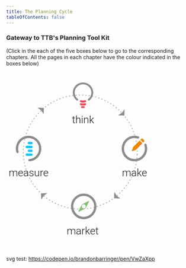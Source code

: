 ```yaml
---
title: The Planning Cycle
tableOfContents: false
---
```


### Gateway to TTB's Planning Tool Kit

(Click in the each of the five boxes below to go to the corresponding chapters. All the pages in each chapter have the colour indicated in the boxes below)

<div class="w-full justify-center flex">
<svg width="416px" height="482px" viewBox="0 0 416 482" version="1.1" xmlns="http://www.w3.org/2000/svg" xmlns:xlink="http://www.w3.org/1999/xlink">
    <!-- Generator: Sketch 57 (83077) - https://sketch.com -->
    <title>tm3</title>
    <desc>Created with Sketch.</desc>
    <defs>
        <circle id="path-1" cx="155" cy="155" r="155"></circle>
        <mask id="mask-2" maskContentUnits="userSpaceOnUse" maskUnits="objectBoundingBox" x="0" y="0" width="310" height="310" fill="white">
            <use xlink:href="#path-1"></use>
        </mask>
        <polygon id="path-3" points="0 0.113372549 68.8264706 0.113372549 68.8264706 69.3131765 0 69.3131765"></polygon>
    </defs>
    <g id="Page-1" stroke="none" stroke-width="1" fill="none" fill-rule="evenodd">
        <g id="NS---Methodology" transform="translate(-193.000000, -1857.000000)">
            <g id="tm3" transform="translate(193.000000, 1857.000000)">
                <rect id="Rectangle"  x="0" y="0" width="416" height="482"></rect>
                <g id="Group-5" transform="translate(0.000000, 29.000000)">
                    <g id="circle-arrows">
                        <use id="Oval" stroke="#979797" mask="url(#mask-2)" stroke-width="4" stroke-dasharray="3,6" xlink:href="#path-1"></use>
                        <polygon id="Rectangle" fill="#8C8C8C" transform="translate(261.500000, 43.500000) rotate(-180.000000) translate(-261.500000, -43.500000) " points="253 35 270 35 260 42 253 52"></polygon>
                        <polygon id="Rectangle" fill="#8C8C8C" transform="translate(259.500000, 267.500000) scale(-1, 1) rotate(-180.000000) translate(-259.500000, -267.500000) " points="251 259 268 259 258 266 251 276"></polygon>
                        <polygon id="Rectangle" fill="#8C8C8C" transform="translate(62.500000, 278.500000) scale(-1, -1) rotate(-185.000000) translate(-62.500000, -278.500000) " points="54 270 71 270 61 277 54 287"></polygon>
                        <polygon id="Rectangle" fill="#8C8C8C" transform="translate(43.500000, 48.500000) scale(1, -1) rotate(-180.000000) translate(-43.500000, -48.500000) " points="35 40 52 40 42 47 35 57"></polygon>
                    </g>
                    <g id="Group-28">
                        <g id="Group-27">
                            <g id="Group-10">
                                <rect id="Rectangle"  x="165" y="0" width="83" height="117"></rect>
                                <rect id="Rectangle"  x="302" y="136" width="89" height="127"></rect>
                                <rect id="Rectangle"  x="165" y="297" width="89" height="127"></rect>
                                <rect id="Rectangle"  x="17" y="139" width="89" height="127"></rect>
                                <g id="Group-19" transform="translate(170.000000, 0.000000)">
                                    <g id="Think-Icon" transform="translate(10.000000, 0.000000)">
                                        <path d="M55,27.1984548 C55,11.8459529 42.0713595,-0.578589073 26.4142899,0.0208145535 C12.1282902,0.566266458 0.553169887,12.0250726 0.0200979188,26.1539494 C-0.324863262,35.1692821 3.79712122,43.2690541 10.3612554,48.4548935 C11.9939254,49.7502744 14.4179769,48.5876148 14.4179769,46.5169477 C14.4179769,45.7562284 14.0587566,45.0451447 13.4598733,44.5714486 C8.26022788,40.4516952 4.9367545,34.1069727 4.99817843,27.0047681 C5.0996376,15.3199042 14.4722713,5.59780401 26.2689565,4.97681969 C39.2337933,4.29109331 50.0032729,14.5230373 50.0032729,27.1984548 C50.0032729,34.2218899 46.6940587,40.4910799 41.5377391,44.5714486 C40.9394042,45.0489213 40.5801839,45.7562284 40.5801839,46.5169477 C40.5801839,48.5838381 43.0003964,49.7502744 44.6369054,48.4581306 C50.950408,43.4697545 55,35.7935035 55,27.1984548" id="Fill-1" fill="#8C8C8C"></path>
                                        <path d="M27.4981393,48.8335083 C25.605529,48.8335083 23.7660819,48.5706715 22.0143541,48.0833517 C20.4880383,47.6592031 19,48.9085239 19,50.5893258 C19,51.763631 19.738437,52.7952373 20.8043594,53.0919158 C22.9431154,53.6852727 25.1871345,54 27.4981393,54 C29.8123339,54 32.0568846,53.6852727 34.1956406,53.0919158 C35.2610314,52.7952373 36,51.763631 36,50.5893258 C36,48.9085239 34.5082403,47.6592031 32.9856459,48.0833517 C31.2333865,48.5706715 29.3939394,48.8335083 27.4981393,48.8335083" id="Fill-4" fill="#FF4051"></path>
                                        <path d="M27.4981393,56.8330384 C25.605529,56.8330384 23.7660819,56.5742957 22.0143541,56.0833047 C20.4880383,55.6593952 19,56.9080118 19,58.5878662 C19,59.7615094 19.738437,60.7925342 20.8043594,61.0890454 C22.9431154,61.6815041 25.1871345,62 27.4981393,62 C29.8123339,62 32.0568846,61.6815041 34.1956406,61.0890454 C35.2610314,60.7925342 36,59.7615094 36,58.5878662 C36,56.9080118 34.5082403,55.6593952 32.9856459,56.0833047 C31.2333865,56.5742957 29.3939394,56.8330384 27.4981393,56.8330384" id="Fill-6" fill="#FF4051"></path>
                                        <path d="M27.2893723,64.1832136 C26.4046008,64.1832136 25.5297179,64.1275099 24.6725304,64.0187302 C23.2537733,63.8405838 22,64.9557071 22,66.4061032 C22,67.6263278 22.902467,68.6463346 24.0937858,68.7966292 C25.1440616,68.9295822 26.2115124,69 27.2893723,69 C28.1538462,69 29.0073904,68.954281 29.8479234,68.8707256 C31.0704694,68.7482827 32,67.7172403 32,66.472317 C32,65.0497727 30.7946289,63.9378023 29.3966899,64.0781124 C28.7044863,64.1485302 28.0023941,64.1832136 27.2893723,64.1832136" id="Fill-8" fill="#FF4051"></path>
                                    </g>
                                    <text id="think" font-family="Roboto-Light, Roboto" font-size="28" font-weight="300" fill="#1F1F1F">
                                        <tspan x="7.63378906" y="110">think</tspan>
                                    </text>
                                </g>
                                <g id="Group-17" transform="translate(309.000000, 143.000000)">
                                    <g id="Group-16" transform="translate(3.000000, 0.000000)">
                                        <g id="Group-8">
                                            <path d="M48.1536863,13.8556765 C49.5845686,14.8281275 50.9461373,15.941951 52.2178039,17.2108725 C53.4894706,18.4804804 54.6060392,19.8406765 55.5826078,21.2695 L55.5826078,21.2695 L38.8546667,38.2053824 C38.127902,38.9451863 37.2336863,39.4976373 36.2481961,39.8078333 L36.2481961,39.8078333 L28.638098,42.254402 C27.9257451,42.4829314 27.2538824,41.8117549 27.4762353,41.0904804 L27.4762353,41.0904804 L29.8507451,33.4213627 C30.1595686,32.4310686 30.6996667,31.5272451 31.4312353,30.7922451 L31.4312353,30.7922451 Z M52.6771961,9.28680392 C53.8404314,8.10915686 55.7105294,8.04533333 56.9554314,9.1365098 C57.531902,9.63817647 58.0946471,10.1631765 58.6443529,10.7156275 C59.1974902,11.2632745 59.7252353,11.8253333 60.2282745,12.4004314 C61.3180784,13.6467059 61.2734706,15.531902 60.1102353,16.7047451 L60.1102353,16.7047451 L57.6046471,19.2384706 C56.6280784,17.8096471 55.5108235,16.4446471 54.2398431,15.1757255 C52.9681765,13.9109216 51.6066078,12.797098 50.1764118,11.8205294 L50.1764118,11.8205294 Z" id="Combined-Shape" fill="#EE8600"></path>
                                            <g id="Group-7" transform="translate(0.000000, 0.520196)" fill="#8C8C8C">
                                                <path d="M9.98097059,10.3683725 C-3.71363725,24.2276863 -3.30461765,46.9063137 11.1387157,60.2406275 C24.2568529,72.3609216 44.6440098,72.3334706 57.7298922,60.1857255 C68.0782255,50.5723922 71.1657745,36.169549 67.0117549,23.6978824 C66.2664608,21.4798431 63.4602843,20.8127843 61.8166569,22.4749412 C60.9855784,23.3149412 60.6952843,24.5516078 61.0672451,25.6743529 C64.3641078,35.516902 62.1392059,46.8335686 54.3788137,54.6900392 C43.4409706,65.7685686 25.5786176,65.8330784 14.5625392,54.8355294 C3.54234314,43.8386667 3.47508824,25.8754314 14.4218529,14.8010196 C22.1815588,6.94454902 33.4193039,4.63043137 43.2316569,7.87101961 C44.3489118,8.24092157 45.579402,7.93552941 46.4056765,7.09552941 C48.0493039,5.43337255 47.3726373,2.61690196 45.1614608,1.8915098 C33.1743039,-2.05731373 19.4529314,0.772882353 9.98097059,10.3683725" id="Fill-5"></path>
                                            </g>
                                        </g>
                                    </g>
                                    <text id="make" font-family="Roboto-Light, Roboto" font-size="28" font-weight="300" fill="#1F1F1F">
                                        <tspan x="3.64160156" y="110.434783">make</tspan>
                                    </text>
                                </g>
                                <g id="Group-15" transform="translate(150.000000, 299.000000)">
                                    <g id="Group-14" transform="translate(25.000000, 0.000000)">
                                        <g id="Group-6">
                                            <g id="Group-3" transform="translate(0.000000, 0.573039)">
                                                <mask id="mask-4" fill="white">
                                                    <use xlink:href="#path-3"></use>
                                                </mask>
                                                <g id="Clip-2"></g>
                                                <path d="M34.4132353,6.40376471 C18.8890196,6.40376471 6.25676471,19.1025882 6.25676471,34.7112157 C6.25676471,50.3232745 18.8890196,63.0227843 34.4132353,63.0227843 C49.9422549,63.0227843 62.5738235,50.3232745 62.5738235,34.7112157 C62.5738235,19.1025882 49.9422549,6.40376471 34.4132353,6.40376471 M34.4132353,69.3131765 C15.4377451,69.3131765 -0.00068627451,53.7875882 -0.00068627451,34.7112157 C-0.00068627451,15.6341569 15.4377451,0.113372549 34.4132353,0.113372549 C53.3928431,0.113372549 68.8264706,15.6341569 68.8264706,34.7112157 C68.8264706,53.7875882 53.3928431,69.3131765 34.4132353,69.3131765" id="Fill-1" fill="#8C8C8C" mask="url(#mask-4)"></path>
                                            </g>
                                            <path d="M30.5248039,39.1965 C28.3767647,37.0374804 28.3767647,33.5313039 30.5248039,31.376402 C32.6721569,29.2173824 36.1598039,29.2173824 38.3030392,31.376402 C40.4503922,33.5313039 40.4503922,37.041598 38.3030392,39.1965 C36.1598039,41.3520882 32.6721569,41.3520882 30.5248039,39.1965 M21.6341176,49.7328725 L37.5481373,41.3836569 C38.8156863,40.716598 39.8512745,39.671402 40.5052941,38.3976765 L48.727549,22.3745392 C49.2367647,21.3842451 48.1785294,20.3246373 47.1978431,20.8407157 L31.2783333,29.1899314 C30.0114706,29.8569902 28.9806863,30.8973824 28.3273529,32.176598 L20.0996078,48.1983627 C19.5951961,49.1852255 20.6479412,50.2441471 21.6341176,49.7328725" id="Fill-4" fill="#84BF6E"></path>
                                        </g>
                                    </g>
                                    <text id="market" font-family="Roboto-Light, Roboto" font-size="28" font-weight="300" fill="#1F1F1F">
                                        <tspan x="13.4335938" y="111.434783">market</tspan>
                                    </text>
                                </g>
                                <g id="Group-9" transform="translate(0.000000, 143.000000)">
                                    <g id="Group-4" transform="translate(26.000000, 0.000000)">
                                        <g id="Group-12">
                                            <g id="Group-3" transform="translate(0.000000, 0.441961)" fill="#8C8C8C">
                                                <path d="M62.8591765,54.2759412 C73.7839804,38.1251569 69.242902,15.9118235 52.6199608,5.46260784 C37.4457451,-4.06905882 17.3214314,-0.202588235 6.7102549,14.2778039 C-0.0564117647,23.5171176 -1.55866667,34.9477059 1.54192157,45.0503529 C2.31398039,47.565549 5.64790196,48.0582941 7.12339216,45.885549 C7.66280392,45.0819216 7.7952549,44.0827059 7.51731373,43.155549 C5.06113725,35.1439804 6.14201961,26.1194706 11.2595686,18.6967255 C19.6726078,6.47623529 36.2921176,2.88358824 48.9470196,10.5753529 C62.8447647,19.025451 66.7050588,37.4086863 57.6826078,50.7381961 C52.687902,58.1286863 44.8012353,62.3787843 36.5645686,63.0266275 C35.6065294,63.1000588 34.7349608,63.5928039 34.1934902,64.3916275 C32.7186863,66.5691765 34.3931961,69.5043725 37.0051569,69.3039804 C47.0851569,68.523 56.743098,63.3148627 62.8591765,54.2759412" id="Fill-1"></path>
                                            </g>
                                            <path d="M42.1998431,48.644098 C43.9484706,48.644098 45.3601373,50.0681176 45.3601373,51.821549 C45.3601373,53.579098 43.9484706,55.0031176 42.1998431,55.0031176 L29.4406275,55.0031176 C27.6968039,55.0031176 26.2810196,53.579098 26.2810196,51.821549 C26.2810196,50.0681176 27.6968039,48.644098 29.4406275,48.644098 L42.1998431,48.644098 Z M42.1998431,38.1747059 C43.9484706,38.1747059 45.3601373,39.5987255 45.3601373,41.3562745 C45.3601373,43.1097059 43.9484706,44.5337255 42.1998431,44.5337255 L35.3343529,44.5337255 C33.5905294,44.5337255 32.1747451,43.1097059 32.1747451,41.3562745 C32.1747451,39.5987255 33.5905294,38.1747059 35.3343529,38.1747059 L42.1998431,38.1747059 Z M42.1998431,27.7049706 C43.9484706,27.7049706 45.3601373,29.1289902 45.3601373,30.8865392 C45.3601373,32.6399706 43.9484706,34.0639902 42.1998431,34.0639902 L29.4406275,34.0639902 C27.6968039,34.0639902 26.2810196,32.6399706 26.2810196,30.8865392 C26.2810196,29.1289902 27.6968039,27.7049706 29.4406275,27.7049706 L42.1998431,27.7049706 Z M42.1998431,17.2359216 C43.9484706,17.2359216 45.3601373,18.6599412 45.3601373,20.4174902 C45.3601373,22.1709216 43.9484706,23.5949412 42.1998431,23.5949412 L35.3343529,23.5949412 C33.5905294,23.5949412 32.1747451,22.1709216 32.1747451,20.4174902 C32.1747451,18.6599412 33.5905294,17.2359216 35.3343529,17.2359216 L42.1998431,17.2359216 Z" id="Combined-Shape" fill="#00CCFF"></path>
                                        </g>
                                    </g>
                                    <text id="measure" font-family="Roboto-Light, Roboto" font-size="28" font-weight="300" fill="#1F1F1F">
                                        <tspan x="6.76953125" y="110">measure</tspan>
                                    </text>
                                </g>
                            </g>
                        </g>
                    </g>
                </g>
            </g>
        </g>
    </g>
</svg>
</div>

svg test: https://codepen.io/brandonbarringer/pen/VwZaXpp

<style>
  [data-theme="dark"] #think, [data-theme="dark"] #make, [data-theme="dark"] #market, [data-theme="dark"] #measure {
    fill: #FFFFFF;
  }
  #circle-arrows {
  animation: 8s infinite linear rotate;
  transform-origin: 210px 190px;
}

@keyframes rotate {
0% {
transform: rotate(0deg) translate(45px, 33px);
}
100% {
transform: rotate(360deg) translate(45px, 33px);
}
}
</style>
